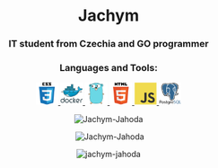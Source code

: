 <h1 align="center">Jachym</h1>
<h3 align="center">IT student from Czechia and GO programmer</h3>
<h3 align="center">Languages and Tools:</h3>
<p align="center"> <a href="https://www.w3schools.com/css/" target="_blank" rel="noreferrer"> <img src="https://raw.githubusercontent.com/devicons/devicon/master/icons/css3/css3-original-wordmark.svg" alt="css3" width="40" height="40"/> </a> <a href="https://www.docker.com/" target="_blank" rel="noreferrer"> <img src="https://raw.githubusercontent.com/devicons/devicon/master/icons/docker/docker-original-wordmark.svg" alt="docker" width="40" height="40"/> </a> <a href="https://golang.org" target="_blank" rel="noreferrer"> <img src="https://raw.githubusercontent.com/devicons/devicon/master/icons/go/go-original.svg" alt="go" width="40" height="40"/> </a> <a href="https://www.w3.org/html/" target="_blank" rel="noreferrer"> <img src="https://raw.githubusercontent.com/devicons/devicon/master/icons/html5/html5-original-wordmark.svg" alt="html5" width="40" height="40"/> </a> <a href="https://developer.mozilla.org/en-US/docs/Web/JavaScript" target="_blank" rel="noreferrer"> <img src="https://raw.githubusercontent.com/devicons/devicon/master/icons/javascript/javascript-original.svg" alt="javascript" width="40" height="40"/> </a> <a href="https://www.postgresql.org" target="_blank" rel="noreferrer"> <img src="https://raw.githubusercontent.com/devicons/devicon/master/icons/postgresql/postgresql-original-wordmark.svg" alt="postgresql" width="40" height="40"/> </a> </p>
<div align="center">
<p><img src="https://github-readme-streak-stats.herokuapp.com/?user=Jachym-Jahoda&theme=dracula&border_radius=20" alt="Jachym-Jahoda" /></p>
<p>&nbsp;<img src="https://github-readme-stats.vercel.app/api?username=Jachym-Jahoda&hide=stars&count_private=true&show_icons=true&theme=dracula&border_radius=20" alt="Jachym-Jahoda" /></p>
<p><img src="https://github-readme-stats.vercel.app/api/top-langs/?username=Jachym-Jahoda&layout=compact&count_private=ture&show_icons=true&theme=dracula&border_radius=20" alt="jachym-jahoda" /></p>
</div>
